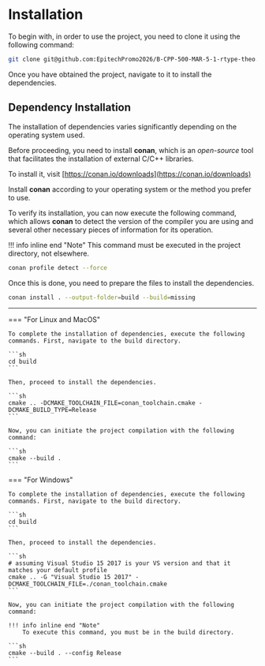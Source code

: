 # Installation

To begin with, in order to use the project, you need to clone it using the following command:

```sh
git clone git@github.com:EpitechPromo2026/B-CPP-500-MAR-5-1-rtype-theo.liennard.git
```

Once you have obtained the project, navigate to it to install the dependencies.

## Dependency Installation

The installation of dependencies varies significantly depending on the operating system used.

Before proceeding, you need to install **conan**, which is an *open-source* tool that facilitates the installation of external C/C++ libraries.

To install it, visit [https://conan.io/downloads](https://conan.io/downloads)

Install **conan** according to your operating system or the method you prefer to use.

To verify its installation, you can now execute the following command, which allows **conan** to detect the version of the compiler you are using and several other necessary pieces of information for its operation.

!!! info inline end "Note"
    This command must be executed in the project directory, not elsewhere.

```sh
conan profile detect --force
```

Once this is done, you need to prepare the files to install the dependencies.

```sh
conan install . --output-folder=build --build=missing
```

---

=== "For Linux and MacOS"

    To complete the installation of dependencies, execute the following commands. First, navigate to the build directory.

    ```sh
    cd build
    ```

    Then, proceed to install the dependencies.

    ```sh
    cmake .. -DCMAKE_TOOLCHAIN_FILE=conan_toolchain.cmake -DCMAKE_BUILD_TYPE=Release
    ```

    Now, you can initiate the project compilation with the following command:

    ```sh
    cmake --build .
    ```

=== "For Windows"

    To complete the installation of dependencies, execute the following commands. First, navigate to the build directory.

    ```sh
    cd build
    ```

    Then, proceed to install the dependencies.

    ```sh
    # assuming Visual Studio 15 2017 is your VS version and that it matches your default profile
    cmake .. -G "Visual Studio 15 2017" -DCMAKE_TOOLCHAIN_FILE=./conan_toolchain.cmake
    ```

    Now, you can initiate the project compilation with the following command:

    !!! info inline end "Note"
        To execute this command, you must be in the build directory.

    ```sh
    cmake --build . --config Release
    ```

